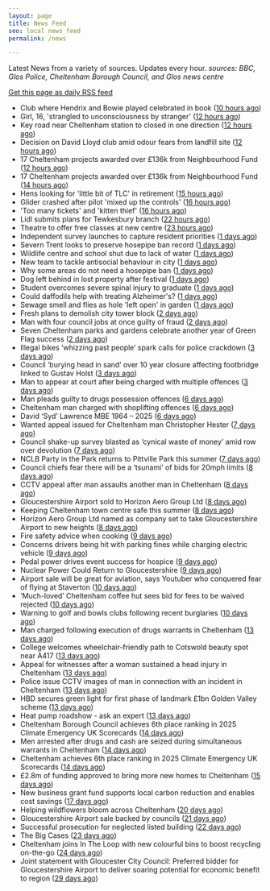 ```yaml
---
layout: page
title: News Feed
seo: local news feed
permalink: /news

---
```


Latest News from a variety of sources. Updates every hour.
_sources: BBC, Glos Police, Cheltenham Borough Council, and Glos news centre_

[Get this page as daily RSS feed](/daily.rss)

<!-- news_marker starts -->
- Club where Hendrix and Bowie played celebrated in book ([10 hours ago](https://www.bbc.com/news/articles/c62dryljn24o))
- Girl, 16, 'strangled to unconsciousness by stranger' ([12 hours ago](https://www.bbc.com/news/articles/cx23jny8282o))
- Key road near Cheltenham station to closed in one direction ([12 hours ago](https://gloucesternewscentre.co.uk/key-road-near-cheltenham-station-to-closed-in-one-direction/))
- Decision on David Lloyd club amid odour fears from landfill site ([12 hours ago](https://gloucesternewscentre.co.uk/decision-on-david-lloyd-club-amid-odour-fears-from-landfill-site/))
- 17 Cheltenham projects awarded over £136k from Neighbourhood Fund ([12 hours ago](https://gloucesternewscentre.co.uk/17-cheltenham-projects-awarded-over-136k-from-neighbourhood-fund/))
- 17 Cheltenham projects awarded over £136k from Neighbourhood Fund ([14 hours ago](https://www.cheltenham.gov.uk/news/article/3036/17_cheltenham_projects_awarded_over_136k_from_neighbourhood_fund))
- Hens looking for 'little bit of TLC' in retirement ([15 hours ago](https://www.bbc.com/news/articles/c2k1yk1lq84o))
- Glider crashed after pilot 'mixed up the controls' ([16 hours ago](https://www.bbc.com/news/articles/cql01lx5glpo))
- 'Too many tickets' and 'kitten thief' ([16 hours ago](https://www.bbc.com/news/articles/c5y7z11nggeo))
- Lidl submits plans for Tewkesbury branch ([22 hours ago](https://www.bbc.com/news/articles/cy8k2lg7j9lo))
- Theatre to offer free classes at new centre ([23 hours ago](https://www.bbc.com/news/articles/c5y7xr545x4o))
- Independent survey launches to capture resident priorities ([1 days ago](https://www.cheltenham.gov.uk/news/article/3035/independent_survey_launches_to_capture_resident_priorities))
- Severn Trent looks to preserve hosepipe ban record ([1 days ago](https://www.bbc.com/news/articles/cn86qxpl2yzo))
- Wildlife centre and school shut due to lack of water ([1 days ago](https://www.bbc.com/news/articles/cly8788d08yo))
- New team to tackle antisocial behaviour in city ([1 days ago](https://www.bbc.com/news/articles/cn86pw7z6qzo))
- Why some areas do not need a hosepipe ban ([1 days ago](https://www.bbc.com/news/articles/c8e424nr04do))
- Dog left behind in lost property after festival ([1 days ago](https://www.bbc.co.uk/sounds/play/p0lqd7wd))
- Student overcomes severe spinal injury to graduate ([1 days ago](https://www.bbc.com/news/articles/c2leyken5gro))
- Could daffodils help with treating Alzheimer's? ([1 days ago](https://www.bbc.com/news/articles/cp8208llwg1o))
- Sewage smell and flies as hole 'left open' in garden ([1 days ago](https://www.bbc.com/news/articles/cjrlp79vrq0o))
- Fresh plans to demolish city tower block ([2 days ago](https://www.bbc.com/news/articles/czey2zx2kkeo))
- Man with four council jobs at once guilty of fraud ([2 days ago](https://www.bbc.com/news/articles/c80p9z29r1ko))
- Seven Cheltenham parks and gardens celebrate another year of Green Flag success ([2 days ago](https://www.cheltenham.gov.uk/news/article/3034/seven_cheltenham_parks_and_gardens_celebrate_another_year_of_green_flag_success))
- Illegal bikes ‘whizzing past people’ spark calls for police crackdown ([3 days ago](https://gloucesternewscentre.co.uk/illegal-bikes-whizzing-past-people-spark-calls-for-police-crackdown/))
- Council ‘burying head in sand’ over 10 year closure affecting footbridge linked to Gustav Holst ([3 days ago](https://gloucesternewscentre.co.uk/council-burying-head-in-sand-over-10-year-closure-affecting-footbridge-linked-to-gustav-holst/))
- Man to appear at court after being charged with multiple offences ([3 days ago](https://gloucesternewscentre.co.uk/man-to-appear-at-court-after-being-charged-with-multiple-offences/))
- Man pleads guilty to drugs possession offences ([6 days ago](https://gloucesternewscentre.co.uk/man-pleads-guilty-to-drugs-possession-offences/))
- Cheltenham man charged with shoplifting offences ([6 days ago](https://gloucesternewscentre.co.uk/cheltenham-man-charged-with-shoplifting-offences/))
- David ‘Syd’ Lawrence MBE 1964 – 2025 ([6 days ago](https://www.bbc.co.uk/sounds/play/p0lpkk2r))
- Wanted appeal issued for Cheltenham man Christopher Hester ([7 days ago](https://gloucesternewscentre.co.uk/wanted-appeal-issued-for-cheltenham-man-christopher-hester/))
- Council shake-up survey blasted as ‘cynical waste of money’ amid row over devolution ([7 days ago](https://gloucesternewscentre.co.uk/council-shake-up-survey-blasted-as-cynical-waste-of-money-amid-row-over-devolution/))
- NCLB Party in the Park returns to Pittville Park this summer ([7 days ago](https://www.cheltenham.gov.uk/news/article/3033/nclb_party_in_the_park_returns_to_pittville_park_this_summer))
- Council chiefs fear there will be a ‘tsunami’ of bids for 20mph limits ([8 days ago](https://gloucesternewscentre.co.uk/council-chiefs-fear-there-will-be-a-tsunami-of-bids-for-20mph-limits/))
- CCTV appeal after man assaults another man in Cheltenham ([8 days ago](https://gloucesternewscentre.co.uk/cctv-appeal-after-man-assaults-another-man-in-cheltenham/))
- Gloucestershire Airport sold to Horizon Aero Group Ltd ([8 days ago](https://gloucesternewscentre.co.uk/gloucestershire-airport-sold-to-horizon-aero-group-ltd/))
- Keeping Cheltenham town centre safe this summer ([8 days ago](https://www.cheltenham.gov.uk/news/article/3032/keeping_cheltenham_town_centre_safe_this_summer))
- Horizon Aero Group Ltd named as company set to take Gloucestershire Airport to new heights ([8 days ago](https://www.cheltenham.gov.uk/news/article/3031/horizon_aero_group_ltd_named_as_company_set_to_take_gloucestershire_airport_to_new_heights))
- Fire safety advice when cooking ([9 days ago](https://gloucesternewscentre.co.uk/fire-safety-advice-when-cooking/))
- Concerns drivers being hit with parking fines while charging electric vehicle ([9 days ago](https://gloucesternewscentre.co.uk/concerns-drivers-being-hit-with-parking-fines-while-charging-electric-vehicle/))
- Pedal power drives event success for hospice ([9 days ago](https://gloucesternewscentre.co.uk/pedal-power-drives-event-success-for-hospice/))
- Nuclear Power Could Return to Gloucestershire ([9 days ago](https://www.bbc.co.uk/sounds/play/p0lnt3v8))
- Airport sale will be great for aviation, says Youtuber who conquered fear of flying at Staverton ([10 days ago](https://gloucesternewscentre.co.uk/airport-sale-will-be-great-for-aviation-says-youtuber-who-conquered-fear-of-flying-at-staverton/))
- ‘Much-loved’ Cheltenham coffee hut sees bid for fees to be waived rejected ([10 days ago](https://gloucesternewscentre.co.uk/much-loved-cheltenham-coffee-hut-sees-bid-for-fees-to-be-waived-rejected/))
- Warning to golf and bowls clubs following recent burglaries ([10 days ago](https://gloucesternewscentre.co.uk/warning-to-golf-and-bowls-clubs-following-recent-burglaries/))
- Man charged following execution of drugs warrants in Cheltenham ([13 days ago](https://gloucesternewscentre.co.uk/man-charged-following-execution-of-drugs-warrants-in-cheltenham-2/))
- College welcomes wheelchair-friendly path to Cotswold beauty spot near A417 ([13 days ago](https://gloucesternewscentre.co.uk/college-welcomes-wheelchair-friendly-path-to-cotswold-beauty-spot-near-a417/))
- Appeal for witnesses after a woman sustained a head injury in Cheltenham ([13 days ago](https://gloucesternewscentre.co.uk/appeal-for-witnesses-after-a-woman-sustained-a-head-injury-in-cheltenham/))
- Police issue CCTV images of man in connection with an incident in Cheltenham ([13 days ago](https://gloucesternewscentre.co.uk/police-issue-cctv-images-of-man-in-connection-with-an-incident-in-cheltenham/))
- HBD secures green light for first phase of landmark £1bn Golden Valley scheme ([13 days ago](https://www.cheltenham.gov.uk/news/article/3030/hbd_secures_green_light_for_first_phase_of_landmark_1bn_golden_valley_scheme))
- Heat pump roadshow - ask an expert ([13 days ago](https://www.cheltenham.gov.uk/news/article/3029/heat_pump_roadshow_-_ask_an_expert))
- Cheltenham Borough Council achieves 6th place ranking in 2025 Climate Emergency UK Scorecards ([14 days ago](https://gloucesternewscentre.co.uk/cheltenham-borough-council-achieves-6th-place-ranking-in-2025-climate-emergency-uk-scorecards/))
- Men arrested after drugs and cash are seized during simultaneous warrants in Cheltenham ([14 days ago](https://gloucesternewscentre.co.uk/men-arrested-after-drugs-and-cash-are-seized-during-simultaneous-warrants-in-cheltenham/))
- Cheltenham achieves 6th place ranking in 2025 Climate Emergency UK Scorecards ([14 days ago](https://www.cheltenham.gov.uk/news/article/3028/cheltenham_achieves_6th_place_ranking_in_2025_climate_emergency_uk_scorecards))
- £2.8m of funding approved to bring more new homes to Cheltenham ([15 days ago](https://www.cheltenham.gov.uk/news/article/3027/28m_of_funding_approved_to_bring_more_new_homes_to_cheltenham))
- New business grant fund supports local carbon reduction and enables cost savings ([17 days ago](https://www.cheltenham.gov.uk/news/article/3026/new_business_grant_fund_supports_local_carbon_reduction_and_enables_cost_savings))
- Helping wildflowers bloom across Cheltenham ([20 days ago](https://www.cheltenham.gov.uk/news/article/3025/helping_wildflowers_bloom_across_cheltenham))
- Gloucestershire Airport sale backed by councils ([21 days ago](https://www.cheltenham.gov.uk/news/article/3024/gloucestershire_airport_sale_backed_by_councils))
- Successful prosecution for neglected listed building ([22 days ago](https://www.cheltenham.gov.uk/news/article/3023/successful_prosecution_for_neglected_listed_building))
- The Big Cases ([23 days ago](https://www.bbc.co.uk/iplayer/episode/m001z7w2))
- Cheltenham joins In The Loop with new colourful bins to boost recycling on-the-go ([24 days ago](https://www.cheltenham.gov.uk/news/article/3022/cheltenham_joins_in_the_loop_with_new_colourful_bins_to_boost_recycling_on-the-go))
- Joint statement with Gloucester City Council: Preferred bidder for Gloucestershire Airport to deliver soaring potential for economic benefit to region ([29 days ago](https://www.cheltenham.gov.uk/news/article/3021/joint_statement_with_gloucester_city_council_preferred_bidder_for_gloucestershire_airport_to_deliver_soaring_potential_for_economic_benefit_to_region))

<!-- news_marker ends -->
